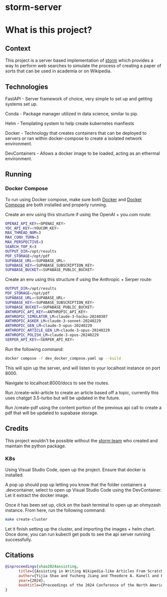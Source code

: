 # storm-server

# What is this project?
## Context
This project is a server based implementation of [storm](https://github.com/stanford-oval/storm) which provides a way to perform web searches to simulate the process of creating a paper of sorts that can be used in academia or on Wikipedia.

## Technologies
FastAPI - Server framework of choice, very simple to set up and getting systems set up.

Conda - Package manager utilized in data science, similar to pip.

Helm - Templating system to help create kubernetes manfiests

Docker - Technology that creates containers that can be deployed to servers or ran within docker-compose to create a isolated network environment.

DevContainers - Allows a docker image to be loaded, acting as an ethermal environment.
## Running
### Docker Compose
To run using Docker compose, make sure both [Docker](https://www.docker.com/) and [Docker Compose](https://docs.docker.com/compose/install/) are both installed and properly running.

Create an env using this structure if using the OpenAI + you.com route:
```bash
OPENAI_API_KEY=<OPENAI_KEY>
YDC_API_KEY=<YOUCOM_KEY>
MAX_THREAD_NUM=3
MAX_CONV_TURN=3
MAX_PERSPECTIVE=3
SEARCH_TOP_K=3
OUTPUT_DIR=/opt/results
PDF_STORAGE=/opt/pdf
SUPABASE_URL=<SUPABASE_URL>
SUPABASE_KEY=<SUPABASE_SUBSCRIPTION_KEY>
SUPABASE_BUCKET=<SUPABASE_PUBLIC_BUCKET>
```

Create an env using this structure if using the Anthropic + Serper route: 
```bash
OUTPUT_DIR=/opt/results
PDF_STORAGE=/opt/pdf
SUPABASE_URL=<SUPABASE_URL>
SUPABASE_KEY=<SUPABASE_SUBSCRIPTION_KEY>
SUPABASE_BUCKET=<SUPABASE_PUBLIC_BUCKET>
ANTHROPIC_API_KEY=<ANTHROPIC_API_KEY>
ANTHROPIC_SIMULATOR_LM=claude-3-haiku-20240307
ANTHROPIC_ASKER_LM=claude-3-sonnet-20240229
ANTHROPIC_GEN_LM=claude-3-opus-20240229
ANTHROPIC_ARTICLE_GEN_LM=claude-3-opus-20240229
ANTHROPIC_POLISH_LM=claude-3-opus-20240229
SERPER_API_KEY=<SERPER_API_KEY>
```


Run the following command:
```sh
docker compose -f dev_docker_compose.yaml up --build
```

This will spin up the server, and will listen to your localhost instance on port 8000.

Navigate to localhost:8000/docs to see the routes. 

Run /create-wiki-article to create an article based off a topic, currently this uses chatgpt 3.5-turbo but will be updated in the future.

Run /create-pdf using the content portion of the previous api call to create a pdf that will be updated to supabase storage.


## Credits
This project wouldn't be possible without the [storm team](https://github.com/stanford-oval/storm) who created and maintain the python package.

### K8s
Using Visual Studio Code, open up the project. Ensure that docker is installed. 

A pop up should pop up letting you know that the folder containers a .devcontainer, select to open up Visual Studio Code using the DevContainer. 
Let it extract the docker image.

Once it has been set up, click on the bash terminal to open up an ohmyzash instance. From here, run the following command:
```bash
make create-cluster
```
Let it finish setting up the cluster, and importing the images + helm chart. Once done, you can run kubectl get pods to see the api server running successfully.

## Citations
```bibtex
@inproceedings{shao2024assisting,
      title={{Assisting in Writing Wikipedia-like Articles From Scratch with Large Language Models}}, 
      author={Yijia Shao and Yucheng Jiang and Theodore A. Kanell and Peter Xu and Omar Khattab and Monica S. Lam},
      year={2024},
      booktitle={Proceedings of the 2024 Conference of the North American Chapter of the Association for Computational Linguistics: Human Language Technologies, Volume 1 (Long and Short Papers)}
}
```

